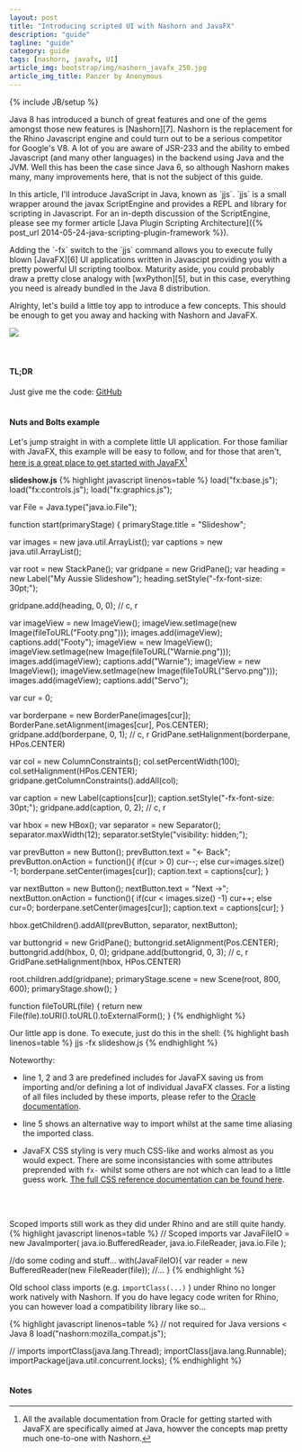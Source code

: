 ```yaml
---
layout: post
title: "Introducing scripted UI with Nashorn and JavaFX"
description: "guide"
tagline: "guide"
category: guide
tags: [nashorn, javafx, UI]
article_img: bootstrap/img/nashorn_javafx_250.jpg
article_img_title: Panzer by Anonymous
---
```

{% include JB/setup %}
<div class="intro">
<div class="intro-txt">
<p>
Java 8 has introduced a bunch of great features and one of the gems amongst those new features is [Nashorn][7]. Nashorn is the replacement for the Rhino Javascript engine and could turn out to be a serious competitor for Google's V8. A lot of you are aware of JSR-233 and the ability to embed Javascript (and many other languages) in the backend using Java and the JVM. Well this has been the case since Java 6, so although Nashorn makes many, many improvements here, that is not the subject of this guide.
</p>
<p>
In this article, I'll introduce JavaScript in Java, known as <span markdown="span">`jjs`</span>. <span markdown="span">`jjs`</span> is a small wrapper around the javax ScriptEngine and provides a REPL and library for scripting in Javascript. For an in-depth discussion of the ScriptEngine, please see my former article <span markdown="span">[Java Plugin Scripting Architecture]({% post_url 2014-05-24-java-scripting-plugin-framework %})</span>.
</p>
<p>
Adding the <span markdown="span">`-fx`</span> switch to the <span markdown="span">`jjs`</span> command allows you to execute fully blown <span markdown="span">[JavaFX][6]</span> UI applications written in Javascipt providing you with a pretty powerful UI scripting toolbox. Maturity aside, you could probably draw a pretty close analogy with <span markdown="span">[wxPython][5]</span>, but in this case, everything you need is already bundled in the Java 8 distribution.
</p>
<p>
Alrighty, let's build a little toy app to introduce a few concepts. This should be enough to get you away and hacking with Nashorn and JavaFX.
</p>
</div>
<div class="intro-img-border">
<div class="intro-img-bevel">
<div class="intro-img">
<img class="article-image" src="{{ASSET_PATH}}/{{page.article_img}}"/>
</div>
</div>
</div>
</div>

<br/>
<br/>


#### TL;DR
Just give me the code: [GitHub][1]
<br/>
<br/>


#### Nuts and Bolts example
Let's jump straight in with a complete little UI application. For those familiar with JavaFX, this example will be easy to follow, and for those that aren't, [here is a great place to get started with JavaFX][2][^1]


**slideshow.js**
{% highlight javascript linenos=table %}
load("fx:base.js");
load("fx:controls.js");
load("fx:graphics.js");

var File = Java.type("java.io.File");

function start(primaryStage) {
  primaryStage.title = "Slideshow";

  var images = new java.util.ArrayList();
  var captions = new java.util.ArrayList();

  var root = new StackPane();
  var gridpane = new GridPane();
  var heading = new Label("My Aussie Slideshow");
  heading.setStyle("-fx-font-size: 30pt;");

  gridpane.add(heading, 0, 0); // c, r

  var imageView = new ImageView();
  imageView.setImage(new Image(fileToURL("Footy.png")));
  images.add(imageView);
  captions.add("Footy");
  imageView = new ImageView();
  imageView.setImage(new Image(fileToURL("Warnie.png")));
  images.add(imageView);
  captions.add("Warnie");
  imageView = new ImageView();
  imageView.setImage(new Image(fileToURL("Servo.png")));
  images.add(imageView);
  captions.add("Servo");

  var cur = 0;

  var borderpane = new BorderPane(images[cur]);
  BorderPane.setAlignment(images[cur], Pos.CENTER);
  gridpane.add(borderpane, 0, 1); // c, r
  GridPane.setHalignment(borderpane, HPos.CENTER)

  var col = new ColumnConstraints();
  col.setPercentWidth(100);
  col.setHalignment(HPos.CENTER);
  gridpane.getColumnConstraints().addAll(col);

  var caption = new Label(captions[cur]);
  caption.setStyle("-fx-font-size: 30pt;");
  gridpane.add(caption, 0, 2); // c, r

  var hbox = new HBox();
  var separator = new Separator();
  separator.maxWidth(12);
  separator.setStyle("visibility: hidden;");

  var prevButton = new Button();
  prevButton.text = "<- Back";
  prevButton.onAction = function(){
    if(cur > 0)
      cur--;
    else
      cur=images.size() -1;
    borderpane.setCenter(images[cur]);
    caption.text = captions[cur];
  }

  var nextButton = new Button();
  nextButton.text = "Next ->";
  nextButton.onAction = function(){
    if(cur < images.size() -1)
      cur++;
    else
      cur=0;
    borderpane.setCenter(images[cur]);
    caption.text = captions[cur];
  }

  hbox.getChildren().addAll(prevButton, separator, nextButton);

  var buttongrid = new GridPane();
  buttongrid.setAlignment(Pos.CENTER);
  buttongrid.add(hbox, 0, 0);
  gridpane.add(buttongrid, 0, 3); // c, r
  GridPane.setHalignment(hbox, HPos.CENTER)

  root.children.add(gridpane);
  primaryStage.scene = new Scene(root, 800, 600);
  primaryStage.show();
}

function fileToURL(file) {
    return new File(file).toURI().toURL().toExternalForm();
}
{% endhighlight %}

Our little app is done. To execute, just do this in the shell:
{% highlight bash linenos=table %}
jjs -fx slideshow.js
{% endhighlight %}
<br/>

Noteworthy:

 * line 1, 2 and 3 are predefined includes for JavaFX saving us from importing and/or defining a lot of individual JavaFX classes. For a listing of all files included by these imports, please refer to the [Oracle documentation][3].
 
 * line 5 shows an alternative way to import whilst at the same time aliasing the imported class.
 
 * JavaFX CSS styling is very much CSS-like and works almost as you would expect. There are some inconsistancies with some attributes preprended with `fx-` whilst some others are not which can lead to a little guess work. [The full CSS reference documentation can be found here][4]. 
<br/>
<br/>

Scoped imports still work as they did under Rhino and are still quite handy.
{% highlight javascript linenos=table %}
 // Scoped imports
  var JavaFileIO = new JavaImporter(
    java.io.BufferedReader,
    java.io.FileReader,
    java.io.File
  );

  //do some coding and stuff...
  with(JavaFileIO){
    var reader = new BufferedReader(new FileReader(file));
    //...
  }
{% endhighlight %}
<br/>

Old school class imports (e.g. `importClass(...)` ) under Rhino no longer work natively with Nashorn. If you do have legacy code writen for Rhino, you can however load a compatibility library like so...

{% highlight javascript linenos=table %}
// not required for Java versions < Java 8
load("nashorn:mozilla_compat.js");

// imports
importClass(java.lang.Thread);
importClass(java.lang.Runnable);
importPackage(java.util.concurrent.locks);
{% endhighlight %}
<br/>
<br/>





#### Notes
[^1]:All the available documentation from Oracle for getting started with JavaFX are specifically aimed at Java, howver the concepts map pretty much one-to-one with Nashorn.



[1]:https://github.com/benhowell/NashornJavafxExample
[2]:http://docs.oracle.com/javafx/2/get_started/jfxpub-get_started.htm
[3]:https://blogs.oracle.com/nashorn/entry/jjs_fx
[4]:http://docs.oracle.com/javafx/2/api/javafx/scene/doc-files/cssref.html
[5]:http://www.wxpython.org/
[6]:http://docs.oracle.com/javase/8/javafx/get-started-tutorial/jfx-overview.htm#JFXST784
[7]:http://www.oracle.com/technetwork/articles/java/jf14-nashorn-2126515.html
